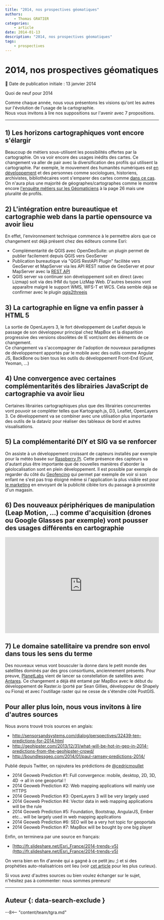 ```yaml
---
title: "2014, nos prospectives géomatiques"
authors:
    - Thomas GRATIER
categories:
    - article
date: 2014-01-13
description: "2014, nos prospectives géomatiques"
tags:
    - prospectives
---
```


# 2014, nos prospectives géomatiques

:calendar: Date de publication initiale : 13 janvier 2014

Quoi de neuf pour 2014

Comme chaque année, nous vous présentons les visions qu'ont les autres sur l'évolution de l'usage de la cartographie.  
Nous vous invitons à lire nos suppositions sur l'avenir avec 7 propositions.

----

## 1) Les horizons cartographiques vont encore s'élargir

Beaucoup de métiers sous-utilisent les possibilités offertes par la cartographie. On va voir encore des usages inédits des cartes. Ce changement va aller de pair avec la diversification des profils qui utilisent la cartographie. Par exemple, le mouvement des humanités numériques est [en développement](http://www.martingrandjean.ch/association-francophone-humanites-numeriques/) et des personnes comme sociologues, historiens, archivistes, bibliothécaires vont s'emparer des cartes comme [dans ce cas](http://blog.cod-rennes.fr/2013/04/26/une-cartographie-des-livres-en-bibliotheque/). On n'aura plus une majorité de géographes/cartographes comme le montre encore [l'enquête métiers sur les Géomaticiens](http://www.rencontres-sig-la-lettre.fr/wp-content/uploads/2013/06/R2013-geomaticiens-Isenmann.pdf) à la page 26 mais une pluralité de profils.

## 2) L'intégration entre bureautique et cartographie web dans la partie opensource va avoir lieu

En effet, l'environnement technique commence à le permettre alors que ce changement est déjà présent chez des éditeurs comme Esri:

- Complémentarité de QGIS avec OpenGeoSuite: un plugin permet de publier facilement depuis QGIS vers GeoServer
- Publication bureautique via "QGIS RestAPI Plugin" facilitée vers GeoServer et MapServer via les API REST native de GeoServer et pour MapServer avec la [REST API](https://github.com/neogeo-technologies/mra)
- QGIS server va continuer son développement soit en direct (avec Lizmap) soit via des IHM du type LizMap Web. D'autres besoins vont apparaître malgré le support WMS, WFS-T et WCS. Cela semble déjà se confirmer avec le plugin [qgis2threejs](http://www.portailsig.org/content/plugin-qgis-visualisez-facilement-toutes-vos-couches-en-3d-dans-un-navigateur-avec-qgis2thre)

## 3) La cartographie en ligne va enfin passer à HTML 5

La sortie de OpenLayers 3, le fort développement de Leaflet depuis le passage de son développeur principal chez MapBox et la disparition progressive des versions obsolètes de IE vont/sont des éléments de ce changement.  
Ce changement va s'accompagner de l'adoption de nouveaux paradigmes de développement apportés par le mobile avec des outils comme Angular JS, BackBone ou bien tous les outils du développement Front-End (Grunt, Yeoman, ...)

## 4) Une convergence avec certaines complémentarités des librairies JavaScript de cartographie va avoir lieu

Certaines librairies cartographiques plus que des librairies concurrentes vont pouvoir se compléter telles que Kartograph.js, D3, Leaflet, OpenLayers 3. Ce développement va se combiner avec une utilisation plus importante des outils de la dataviz pour réaliser des tableaux de bord et autres visualisations.

## 5) La complémentarité DIY et SIG va se renforcer

On assiste à un développement croissant de capteurs installés par exemple pour la météo basée sur [Raspberry Pi](http://www.raspberrypi.org). Cette présence des capteurs va d'autant plus être importante que de nouvelles manières d'aborder la géolocalisation sont en plein développement. Il est possible par exemple de regarder du côté du [Geofencing](https://fr.wikipedia.org/wiki/Gardiennage_virtuel) qui permet par exemple de voir si son enfant ne s'est pas trop éloigné même si l'application la plus visible est pour [le marketing](http://www.e-marketing.fr/Thematique/Tendances-1000/Breves/Mobile-le-bel-avenir-du-geofencing-230896.htm) en envoyant de la publicité ciblée lors du passage à proximité d'un magasin.

## 6) Des nouveaux périphériques de manipulation (Leap Motion, ...) comme d'acquisition (drones ou Google Glasses par exemple) vont pousser des usages différents en cartographie

<iframe src="http://www.youtube.com/embed/h5CYeESsTko" allowfullscreen="" frameborder="0" height="315" width="100%"></iframe>

## 7) Le domaine satellitaire va prendre son envol dans tous les sens du terme

Des nouveaux venus vont bousculer la donne dans le petit monde des satellites dominés par des gros consortiums, anciennement présents. Pour preuve, [PlanetLabs](http://www.planet-labs.com) vient de lancer sa constellation de satellites avec [Antares](http://www.parabolicarc.com/2014/01/09/antares-launches-cygnus-international-space-station/). Ce changement a déjà été entamé par MapBox avec le début du développement de Raster.io (porté par Sean Gillies, développeur de Shapely ou Fiona) et avec l'outillage raster qui ne cesse de s'étendre côté PostGIS.

## Pour aller plus loin, nous vous invitons à lire d'autres sources

Nous avons trouvé trois sources en anglais:

- <http://sensorsandsystems.com/dialog/perspectives/32439-ten-predictions-for-2014.html>
- <http://geohipster.com/2013/12/31/what-will-be-hot-in-geo-in-2014-predictions-from-the-geohipster-crowd/>
- <http://boundlessgeo.com/2014/01/paul-ramsey-predictions-2014/>

Publié depuis Twitter, on rajoutera les prédictions de [@cedricmoullet](https://twitter.com/cedricmoullet)

- 2014 Geoweb Prediction #1: Full convergence: mobile, desktop, 2D, 3D, 4D -> all in one geoportal !  
- 2014 Geoweb Prediction #2: Web mapping applications will mainly use HTTPS  
- 2014 Geoweb Prediction #3: OpenLayers 3 will be very largely used  
- 2014 Geoweb Prediction #4: Vector data in web mapping applications will be the rule  
- 2014 Geoweb Prediction #5: Foundation, Bootstrap, AngularJS, Ember etc... will be largely used in web mapping applications  
- 2014 Geoweb Prediction #6: SEO will be a very hot topic for geoportals  
- 2014 Geoweb Prediction #7: MapBox will be bought by one big player

Enfin, on terminera par une source en français:

- [http://fr.slideshare.net/Esri_France/2014-trends-v5](http://fr.slideshare.net/Esri_France/2014-trends-v5)

On verra bien en fin d'année qui a gagné à ce petit jeu ;) et si des prophéties auto-réalisatrices ont lieu (voir [cet article](http://www.persee.fr/web/revues/home/prescript/article/spgeo_0046-2497_2000_num_29_2_1981) pour les plus curieux).

Si vous avez d'autres sources ou bien voulez échanger sur le sujet, n'hésitez pas à commenter: nous sommes preneurs!

----

## Auteur {: data-search-exclude }

--8<-- "content/team/tgra.md"
